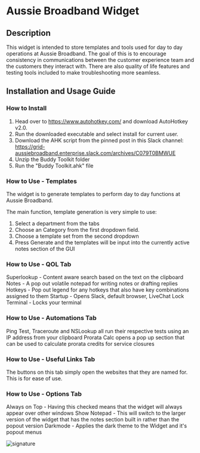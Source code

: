 # Aussie Broadband Widget 

## Description

This widget is intended to store templates and tools used for day to day operations at Aussie Broadband. The goal of this is to encourage consistency in communications between the customer experience team and the customers they interact with. There are also quality of life features and testing tools included to make troubleshooting more seamless.

## Installation and Usage Guide

### How to Install

1. Head over to https://www.autohotkey.com/ and download AutoHotkey v2.0.
2. Run the downloaded executable and select install for current user.
3. Download the AHK script from the pinned post in this Slack channel:
   https://grid-aussiebroadband.enterprise.slack.com/archives/C079T0BMWUE
4. Unzip the Buddy Toolkit folder
5. Run the "Buddy Toolkit.ahk" file

### How to Use - Templates
The widget is to generate templates to perform day to day functions at Aussie Broadband.

The main function, template generation is very simple to use:

1. Select a department from the tabs
2. Choose an Category from the first dropdown field.
3. Choose a template set from the second dropdown
4. Press Generate and the templates will be input into the currently active notes section of the GUI
### How to Use - QOL Tab
Superlookup - Content aware search based on the text on the clipboard
Notes - A pop out volatile notepad for writing notes or drafting replies
Hotkeys - Pop out legend for any hotkeys that also have key combinations assigned to them
Startup - Opens Slack, default browser, LiveChat
Lock Terminal - Locks your terminal
### How to Use - Automations Tab
Ping Test, Traceroute and NSLookup all run their respective tests using an IP address from your clipboard
Prorata Calc opens a pop up section that can be used to calculate prorata credits for service closures
### How to Use - Useful Links Tab
The buttons on this tab simply open the websites that they are named for. This is for ease of use.
### How to Use - Options Tab
Always on Top - Having this checked means that the widget will always appear over other windows
Show Notepad - This will switch to the larger version of the widget that has the notes section built in rather than the popout version
Darkmode - Applies the dark theme to the Widget and it's popout menus

![signature](https://github.com/user-attachments/assets/80bb929b-364f-462d-9ade-44280237e436)


